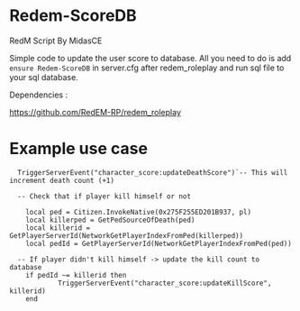 # Redem-ScoreDB

RedM Script By MidasCE

Simple code to update the user score to database. All you need to do is add `ensure Redem-ScoreDB` in server.cfg after redem_roleplay and run sql file to your sql database.

Dependencies : 

https://github.com/RedEM-RP/redem_roleplay 

# Example use case


```
  TriggerServerEvent("character_score:updateDeathScore")`-- This will increment death count (+1)

  -- Check that if player kill himself or not
  
	local ped = Citizen.InvokeNative(0x275F255ED201B937, pl)
	local killerped = GetPedSourceOfDeath(ped)
	local killerid = GetPlayerServerId(NetworkGetPlayerIndexFromPed(killerped))
	local pedId = GetPlayerServerId(NetworkGetPlayerIndexFromPed(ped))

  -- If player didn't kill himself -> update the kill count to database
	if pedId ~= killerid then
			TriggerServerEvent("character_score:updateKillScore", killerid)
	end
```
